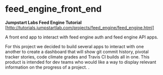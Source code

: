 feed_engine_front_end
=====================
**Jumpstart Labs Feed Engine Tutorial** 
[http://tutorials.jumpstartlab.com/projects/feed_engine/feed_engine.html]


A front end app to interact with feed engine auth and feed engine API apps. 

For this project we decided to build several apps to interact with one another to create a dashboard that will show git commit history, pivotal tracker stories, code climate grades and Travis CI builds all in one.  This product is intended for dev teams who would like a way to display relevant information on the progress of a project. 
.
